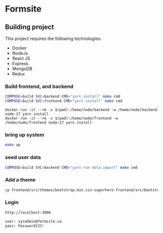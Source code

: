 # Formsite

## Building project

This project requires the following technologies:

- Docker
- NodeJs
- React JS
- Express
- MongoDB
- Redux

### Build frontend, and backend

```sh
COMPOSE=build SVC=backend CMD="yarn install" make cmd
COMPOSE=build SVC=frontend CMD="yarn install" make cmd
```
    docker run -it --rm -v $(pwd):/home/node/backend -w /home/node/backend node:17 yarn install
    docker run -it --rm -v $(pwd):/home/node/frontend -w /home/node/frontend node:17 yarn install

### bring up system
```sh
make up
```

### seed user data
```sh
COMPOSE=build SVC=backend CMD="yarn run data:import" make cmd
```

### Add a theme
```sh
cp frontend/src/themes/bootstrap.min.css-superhero frontend/src/bootstrap.min.css
```

### Login

```sh
http://localhost:3000

user: sysadmin@formsite.ca
pass: Password123?
```